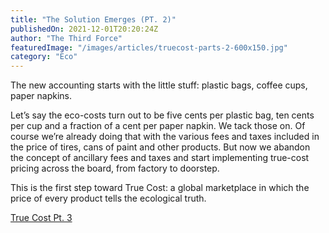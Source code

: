 ```yaml
---
title: "The Solution Emerges (PT. 2)"
publishedOn: 2021-12-01T20:20:24Z
author: "The Third Force"
featuredImage: "/images/articles/truecost-parts-2-600x150.jpg"
category: "Eco"
---
```


The new accounting starts with the little stuff: plastic bags, coffee cups, paper napkins. 

Let’s say the eco-costs turn out to be five cents per plastic bag, ten cents per cup and a fraction of a cent per paper napkin. We tack those on. Of course we’re already doing that with the various fees and taxes included in the price of tires, cans of paint and other products. But now we abandon the concept of ancillary fees and taxes and start implementing true-cost pricing across the board, from factory to doorstep.

This is the first step toward True Cost: a global marketplace in which the price of every product tells the ecological truth.

[True Cost Pt. 3](http://www.adbusters.org/article/true-cost-plastic-pt-3)
